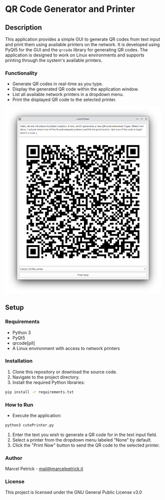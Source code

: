 # QR Code Generator and Printer

## Description

This application provides a simple GUI to generate QR codes from text input and print them using available printers on the network. It is developed using PyQt5 for the GUI and the `qrcode` library for generating QR codes. The application is designed to work on Linux environments and supports printing through the system's available printers.

### Functionality

- Generate QR codes in real-time as you type.
- Display the generated QR code within the application window.
- List all available network printers in a dropdown menu.
- Print the displayed QR code to the selected printer.

![](cutePrinter.png)

## Setup

### Requirements

- Python 3
- PyQt5
- qrcode[pil]
- A Linux environment with access to network printers

### Installation

1. Clone this repository or download the source code.
2. Navigate to the project directory.
3. Install the required Python libraries:

```bash
pip install -r requirements.txt
```

### How to Run

- Execute the application:
```bash
python3 cutePrinter.py
```

1. Enter the text you wish to generate a QR code for in the text input field.
1. Select a printer from the dropdown menu labeled "None" by default.
1. Click the "Print Now" button to send the QR code to the selected printer.

### Author
Marcel Petrick - mail@marcelpetrick.it

### License
This project is licensed under the GNU General Public License v3.0